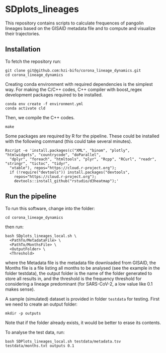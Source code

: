 # SDplots_lineages

This repository contains scripts to calculate frequences of pangolin lineages based on the GISAID metadata file and to compute and visualize their trajectories.

## Installation
To fetch the repository run:
```shell
git clone git@github.com:hzi-bifo/corona_lineage_dynamics.git
cd corona_lineage_dynamics
```

Creating conda environment with required dependencies is the simplest way. 
For making the C/C++ codes, C++ compiler with boost_regex development packages required to be installed.
```
conda env create -f environment.yml
conda activate cld
```

Then, we compile the C++ codes.
```
make
```

Some packages are required by R for the pipeline. These could be installed with the following command (this could take several minutes).
```
Rscript -e 'install.packages(c("XML", "binom", "plotly", "htmlwidgets", "countrycode", "doParallel",
  "dplyr", "foreach", "htmltools", "plyr", "Rcpp", "RCurl", "readr", "stringr", "tictoc", "tidyr",
  "xtable"), repos="https://cloud.r-project.org");
  if (!require("devtools")) install.packages("devtools",
    repos="https://cloud.r-project.org");
    devtools::install_github("rstudio/d3heatmap");'
```


## Run the pipeline
To run this software, change into the folder:
```shell
cd corona_lineage_dynamics
```

then run:
```shell
bash SDplots_lineages_local.sh \
  <PathTo/MetadataFile> \
  <PathTo/MonthsFile> \
  <OutputFolder> \
  <Threshold>
```

where the Metadata file is the metadata file downloaded from GISAID, the Months file is a file listing all months to be analysed (see the example in the folder testdata), the output folder is the name of the folder generated to store all results in, and the threshold is the frequency threshold for considering a lineage predominant (for SARS-CoV-2, a low value like 0.1 makes sense). 

A sample (simulated) dataset is provided in folder `testdata` for testing. 
First we need to create an output folder:
```
mkdir -p outputs
```
Note that if the folder already exists, it would be better to erase its contents.

To analyse the test data, run:
```shell
bash SDPlots_lineages_local.sh testdata/metadata.tsv testdata/months.txt outputs 0.1
```


